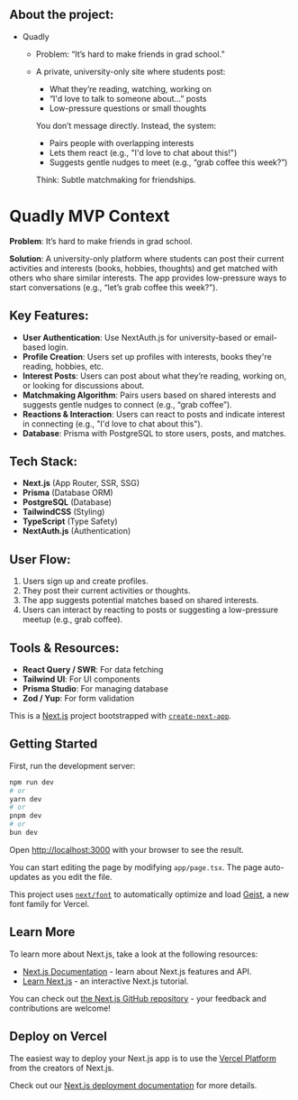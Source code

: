 ## About the project:
- Quadly
	- Problem: “It’s hard to make friends in grad school.”
	- A private, university-only site where students post:
		- What they’re reading, watching, working on
		- “I'd love to talk to someone about…” posts
		- Low-pressure questions or small thoughts
	
		You don’t message directly. Instead, the system:
		- Pairs people with overlapping interests
		- Lets them react (e.g., "I'd love to chat about this!")
		- Suggests gentle nudges to meet (e.g., “grab coffee this week?”)
	
		Think: Subtle matchmaking for friendships.


# Quadly MVP Context

**Problem**: It’s hard to make friends in grad school.

**Solution**: A university-only platform where students can post their current activities and interests (books, hobbies, thoughts) and get matched with others who share similar interests. The app provides low-pressure ways to start conversations (e.g., “let’s grab coffee this week?”).

## Key Features:
- **User Authentication**: Use NextAuth.js for university-based or email-based login.
- **Profile Creation**: Users set up profiles with interests, books they're reading, hobbies, etc.
- **Interest Posts**: Users can post about what they’re reading, working on, or looking for discussions about.
- **Matchmaking Algorithm**: Pairs users based on shared interests and suggests gentle nudges to connect (e.g., “grab coffee”).
- **Reactions & Interaction**: Users can react to posts and indicate interest in connecting (e.g., "I'd love to chat about this").
- **Database**: Prisma with PostgreSQL to store users, posts, and matches.

## Tech Stack:
- **Next.js** (App Router, SSR, SSG)
- **Prisma** (Database ORM)
- **PostgreSQL** (Database)
- **TailwindCSS** (Styling)
- **TypeScript** (Type Safety)
- **NextAuth.js** (Authentication)

## User Flow:
1. Users sign up and create profiles.
2. They post their current activities or thoughts.
3. The app suggests potential matches based on shared interests.
4. Users can interact by reacting to posts or suggesting a low-pressure meetup (e.g., grab coffee).

## Tools & Resources:
- **React Query / SWR**: For data fetching
- **Tailwind UI**: For UI components
- **Prisma Studio**: For managing database
- **Zod / Yup**: For form validation


This is a [Next.js](https://nextjs.org) project bootstrapped with [`create-next-app`](https://nextjs.org/docs/app/api-reference/cli/create-next-app).

## Getting Started

First, run the development server:

```bash
npm run dev
# or
yarn dev
# or
pnpm dev
# or
bun dev
```

Open [http://localhost:3000](http://localhost:3000) with your browser to see the result.

You can start editing the page by modifying `app/page.tsx`. The page auto-updates as you edit the file.

This project uses [`next/font`](https://nextjs.org/docs/app/building-your-application/optimizing/fonts) to automatically optimize and load [Geist](https://vercel.com/font), a new font family for Vercel.

## Learn More

To learn more about Next.js, take a look at the following resources:

- [Next.js Documentation](https://nextjs.org/docs) - learn about Next.js features and API.
- [Learn Next.js](https://nextjs.org/learn) - an interactive Next.js tutorial.

You can check out [the Next.js GitHub repository](https://github.com/vercel/next.js) - your feedback and contributions are welcome!

## Deploy on Vercel

The easiest way to deploy your Next.js app is to use the [Vercel Platform](https://vercel.com/new?utm_medium=default-template&filter=next.js&utm_source=create-next-app&utm_campaign=create-next-app-readme) from the creators of Next.js.

Check out our [Next.js deployment documentation](https://nextjs.org/docs/app/building-your-application/deploying) for more details.
